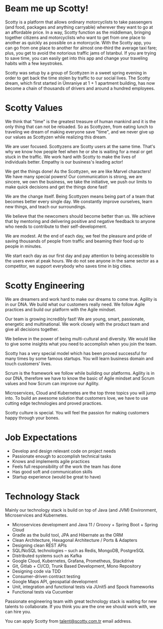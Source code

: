 # Beam me up Scotty!
Scotty is a platform that allows ordinary motorcyclists to take passengers (and food, packages and anything carryable) wherever they want to go at an affordable price. In a way, Scotty function as the middleman, bringing together citizens and motorcyclists who want to get from one place to another as quickly as possible on a motorcycle. With the Scotty app, you can go from one place to another for almost one-third the average taxi fare; plus, you get to avoid the notorious traffic jams of Istanbul. If you are trying to save time, you can easily get into this app and change your traveling habits with a few keystrokes.

Scotty was setup by a group of Scottyzen in a sweet spring evening in order to get back the time stolen by traffic to our social lives. The Scotty dream, which first started in Ümraniye at 1 + 1 apartment building, has now become a chain of thousands of drivers and around a hundred employees.

# Scotty Values

We think that "time" is the greatest treasure of human mankind and it is the only thing that can not be reloaded. So as Scottyzen, from eating lunch to traveling we dream of making everyone save "time", and we never give up our values as Scottyzen while realizing this dream.

We are user focused. Scottyzens are Scotty users at the same time. That's why we know how people feel when he or she is waiting for a meal or get stuck in the traffic. We work hard with Scotty to make the lives of individuals better. Empathy is our business's leading actor!

We get the things done! As the Scottyzen, we are like Marvel characters! We have many special powers! Our communication is strong, we are sincere, we own the business, we take the initiative, we push our limits to make quick decisions and get the things done fast!

We are the change itself. Being Scottyzen means being part of a team that becomes better every single day. We constantly improve ourselves, learn new things, and teach our surroundings. 

We believe that the newcomers should become better than us. We achieve that by mentoring and delivering positive and negative feedback to anyone who needs to contribute to their self-development.

We are modest. At the end of each day, we feel the pleasure and pride of saving thousands of people from traffic and beaming their food up to people in minutes. 

We start each day as our first day and pay attention to being accessible to the users even at peak hours. We do not see anyone in the same sector as a competitor, we support everybody who saves time in big cities.

# Scotty Engineering

We are dreamers and work hard to make our dreams to come true. Agility is in our DNA. We build what our customers really need. We follow Agile practices and build our platform with the Agile mindset.

Our team is growing incredibly fast! We are young, smart, passionate, energetic and multinational. We work closely with the product team and give all decisions together.

We believe in the power of being multi-cultural and diversity. We would like to give some insights what you need to accomplish when you join the team.

Scotty has a very special model which has been proved successful for many times by some famous startups. You will learn business domain and touch customers' lives.

Scrum is the framework we follow while building our platforms. Agility is in our DNA, therefore we have to know the basic of Agile mindset and Scrum values and how Scrum can improve our Agility.

Microservices, Cloud and Kubernetes are the top three topics you will jump into. To build an awesome solution that customers love, we have to use cutting edge technologies and proved practices.

Scotty culture is special. You will feel the passion for making customers happy through your bones.

# Job Expectations

* Develop and design relevant code on project needs
* Passionate enough to accomplish technical tasks
* Knows and implements agile practices
* Feels full responsibility of the work the team has done
* Has good soft and communication skills
* Startup experience (would be great to have)

# Technology Stack

Mainly our technology stack is build on top of Java (and JVM) Environment, Microservices and Kubernetes.

* Microservices development and Java 11 / Groovy + Spring Boot + Spring Cloud
* Gradle as the build tool, JPA and Hibernate as the ORM
* Clean Architecture, Hexagonal Architecture / Ports & Adapters
* Designing clean REST APIs
* SQL/NoSQL technologies – such as Redis, MongoDB, PostgreSQL
* Distributed systems such as Kafka
* Google Cloud, Kubernetes, Grafana, Prometheus, Stackdrive
* Git, Gitlab + CI/CD, Trunk Based Development, Mono Repository
* Designing code via TDD
* Consumer-driven contract testing
* Google Maps API, geospatial development
* Unit, integration and functional tests via JUnit5 and Spock frameworks
* Functional tests via Cucumber

Passionate engineering team with great technology stack is waiting for new talents to collaborate. If you think you are the one we should work with, we can hire you.

You can apply Scotty from [talent@scotty.com.tr](mailto:talent@scotty.com.tr) email address.
